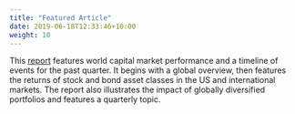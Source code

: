 ```yaml
---
title: "Featured Article"
date: 2019-06-18T12:33:46+10:00
weight: 10
---
```


This [report](https://github.com/heximer/him2/raw/master/assets/quarterly_commentary.pdf) features world capital market performance and a timeline of events for the past quarter. It begins with a global overview, then features the returns of stock and bond asset classes in the US and international markets. The report also illustrates the impact of globally diversified portfolios and features a quarterly topic.

